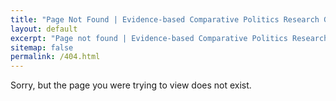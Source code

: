 ```yaml
---
title: "Page Not Found | Evidence-based Comparative Politics Research Group | University of Münster and Aarhus University"
layout: default
excerpt: "Page not found | Evidence-based Comparative Politics Research Group | University of Münster and Aarhus University"
sitemap: false
permalink: /404.html
---
```


Sorry, but the page you were trying to view does not exist.
